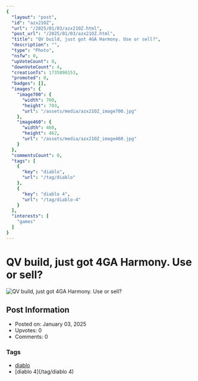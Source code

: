 ```yaml
---
{
  "layout": "post",
  "id": "azx21OZ",
  "url": "/2025/01/03/azx21OZ.html",
  "post_url": "/2025/01/03/azx21OZ.html",
  "title": "QV build, just got 4GA Harmony. Use or sell?",
  "description": "",
  "type": "Photo",
  "nsfw": 0,
  "upVoteCount": 0,
  "downVoteCount": 4,
  "creationTs": 1735890153,
  "promoted": 0,
  "badges": [],
  "images": {
    "image700": {
      "width": 700,
      "height": 703,
      "url": "/assets/media/azx21OZ_image700.jpg"
    },
    "image460": {
      "width": 460,
      "height": 462,
      "url": "/assets/media/azx21OZ_image460.jpg"
    }
  },
  "commentsCount": 0,
  "tags": [
    {
      "key": "diablo",
      "url": "/tag/diablo"
    },
    {
      "key": "diablo 4",
      "url": "/tag/diablo-4"
    }
  ],
  "interests": [
    "games"
  ]
}
---
```


# QV build, just got 4GA Harmony. Use or sell?

![QV build, just got 4GA Harmony. Use or sell?](/assets/media/azx21OZ_image700.jpg)

## Post Information

- Posted on: January 03, 2025
- Upvotes: 0
- Comments: 0

### Tags

- [diablo](/tag/diablo)
- [diablo 4](/tag/diablo 4)
